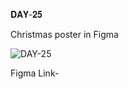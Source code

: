 𝐃𝐀𝐘-𝟐𝟓

Christmas poster in Figma

![DAY-25](https://user-images.githubusercontent.com/85480387/209448072-5214b7f7-b5d2-44e3-ba25-dd402fc956d3.jpg)

Figma Link- 
